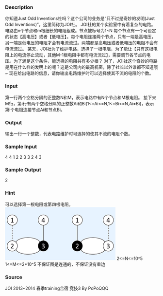 
### Description
你知道Just Odd Inventions社吗？这个公司的业务是“只不过是奇妙的发明(Just Odd Inventions)”。这里简称为JOI社。
JOI社的某个实验室中有着复杂的电路。电路由n个节点和m根细长的电阻组成。节点被标号为1~N
每个节点有一个可设定的状态【高电压】或者【低电压】。每个电阻连接两个节点，只有一端是高电压，另一端是低电压的电阻才会有电流流过。两端都是高电压或者低电压的电阻不会有电流流过。
某天，JOI社为了维护电路，选择了一根电阻，为了能让【只有这根电阻上的电流停止流动，其他M-1根电阻中都有电流流过】，需要调节各节点的电压。为了满足这个条件，能选择的电阻共有多少根？
对了，JOI社这个奇妙的电路是用在什么样的发明上的呢？这是公司内的最高机密，除了社长以外谁都不知道哦~
现在给出电路的信息，请你输出电路维护时可以选择使其不流的电阻的个数。

### Input
第一行两个空格分隔的正整数N和M，表示电路中有N个节点和M根电阻。
接下来M行，第i行有两个空格分隔的正整数Ai和Bi(1<=Ai<=N,1<=Bi<=N,Ai≠Bi)，表示第i个电阻连接节点Ai和节点Bi。

### Output
输出一行一个整数，代表电路维护时可选择的使其不流的电阻个数。

### Sample Input
4 4
1 2
2 3
3 2
4 3
### Sample Output
2
### Hint
可以选择第一根电阻或第四根电阻。
 ![](/JudgeOnline/upload/201508/bb.jpg)
2<=N<=10^5
1<=M<=2*10^5
不保证图是连通的，不保证没有重边

### Source
JOI 2013~2014 春季training合宿 竞技3 By PoPoQQQ